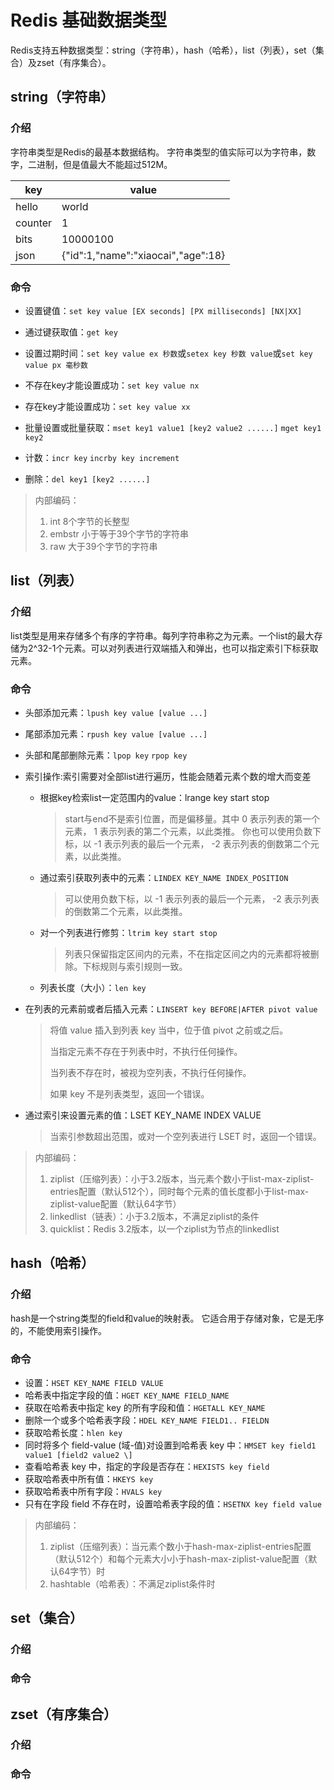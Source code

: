 # Redis 基础数据类型

Redis支持五种数据类型：string（字符串），hash（哈希），list（列表），set（集合）及zset（有序集合）。

## string（字符串）

### 介绍

字符串类型是Redis的最基本数据结构。 字符串类型的值实际可以为字符串，数字，二进制，但是值最大不能超过512M。

| key     | value                              |
| ------- | ---------------------------------- |
| hello   | world                              |
| counter | 1                                  |
| bits    | 10000100                           |
| json    | {"id":1,"name":"xiaocai","age":18} |

### 命令

- 设置键值：`set key value [EX seconds] [PX milliseconds] [NX|XX]`

- 通过键获取值：`get key`

- 设置过期时间：`set key value ex 秒数`或`setex key 秒数 value`或`set key value px 毫秒数`

- 不存在key才能设置成功：`set key value nx`

- 存在key才能设置成功：`set key value xx`

- 批量设置或批量获取：`mset key1 value1 [key2 value2 ......]` `mget key1 key2`

- 计数：`incr key` `incrby key increment`

- 删除：`del key1 [key2 ......]`

> 内部编码：
>
> 1. int 8个字节的长整型
> 2. embstr 小于等于39个字节的字符串
> 3. raw  大于39个字节的字符串

## list（列表）

### 介绍

list类型是用来存储多个有序的字符串。每列字符串称之为元素。一个list的最大存储为2^32-1个元素。可以对列表进行双端插入和弹出，也可以指定索引下标获取元素。

### 命令

- 头部添加元素：`lpush key value [value ...]`

- 尾部添加元素：`rpush key value [value ...]`

- 头部和尾部删除元素：`lpop key` `rpop key`

- 索引操作:索引需要对全部list进行遍历，性能会随着元素个数的增大而变差

  - 根据key检索list一定范围内的value：lrange key start stop

    > start与end不是索引位置，而是偏移量。其中 0 表示列表的第一个元素， 1 表示列表的第二个元素，以此类推。 你也可以使用负数下标，以 -1 表示列表的最后一个元素， -2 表示列表的倒数第二个元素，以此类推。

  - 通过索引获取列表中的元素：`LINDEX KEY_NAME INDEX_POSITION `

    > 可以使用负数下标，以 -1 表示列表的最后一个元素， -2 表示列表的倒数第二个元素，以此类推。

  - 对一个列表进行修剪：`ltrim key start stop`

    > 列表只保留指定区间内的元素，不在指定区间之内的元素都将被删除。下标规则与索引规则一致。

  - 列表长度（大小）：`len key`

- 在列表的元素前或者后插入元素：`LINSERT key BEFORE|AFTER pivot value`

  > 将值 value 插入到列表 key 当中，位于值 pivot 之前或之后。
  >
  > 当指定元素不存在于列表中时，不执行任何操作。
  >
  > 当列表不存在时，被视为空列表，不执行任何操作。
  >
  > 如果 key 不是列表类型，返回一个错误。

- 通过索引来设置元素的值：LSET KEY_NAME INDEX VALUE

  > 当索引参数超出范围，或对一个空列表进行 LSET 时，返回一个错误。

> 内部编码：
>
> 1. ziplist（压缩列表）：小于3.2版本，当元素个数小于list-max-ziplist-entries配置（默认512个），同时每个元素的值长度都小于list-max-ziplist-value配置（默认64字节）
> 2. linkedlist（链表）：小于3.2版本，不满足ziplist的条件
> 3. quicklist：Redis 3.2版本，以一个ziplist为节点的linkedlist

## hash（哈希）

### 介绍

hash是一个string类型的field和value的映射表。 它适合用于存储对象，它是无序的，不能使用索引操作。

###  命令

- 设置：`HSET KEY_NAME FIELD VALUE`
- 哈希表中指定字段的值：`HGET KEY_NAME FIELD_NAME`
- 获取在哈希表中指定 key 的所有字段和值：`HGETALL KEY_NAME`
- 删除一个或多个哈希表字段：`HDEL KEY_NAME FIELD1.. FIELDN`
- 获取哈希长度：`hlen key`
- 同时将多个 field-value (域-值)对设置到哈希表 key 中：`HMSET key field1 value1 [field2 value2 \]`
- 查看哈希表 key 中，指定的字段是否存在：`HEXISTS key field`
- 获取哈希表中所有值：`HKEYS key`
- 获取哈希表中所有字段：`HVALS key`
- 只有在字段 field 不存在时，设置哈希表字段的值：`HSETNX key field value`

> 内部编码：
>
> 1. ziplist（压缩列表）：当元素个数小于hash-max-ziplist-entries配置（默认512个）和每个元素大小小于hash-max-ziplist-value配置（默认64字节）时
> 2. hashtable（哈希表）：不满足ziplist条件时

## set（集合）

### 介绍

### 命令

## zset（有序集合）

### 介绍

### 命令
